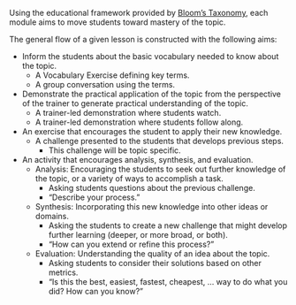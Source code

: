 Using the educational framework provided by [Bloom’s Taxonomy](https://en.wikipedia.org/wiki/Bloom%27s_taxonomy), each module aims to move students toward mastery of the topic.

The general flow of a given lesson is constructed with the following aims:

* Inform the students about the basic vocabulary needed to know about the topic.
  * A Vocabulary Exercise defining key terms.
  * A group conversation using the terms.
* Demonstrate the practical application of the topic from the perspective of the trainer to generate practical understanding of the topic.
  * A trainer-led demonstration where students watch.
  * A trainer-led demonstration where students follow along.
* An exercise that encourages the student to apply their new knowledge.
  * A challenge presented to the students that develops previous steps.
    * This challenge will be topic specific.
* An activity that encourages analysis, synthesis, and evaluation.
  * Analysis: Encouraging the students to seek out further knowledge of the topic, or a variety of ways to accomplish a task.
    * Asking students questions about the previous challenge.
    * “Describe your process.”
  * Synthesis: Incorporating this new knowledge into other ideas or domains.
    * Asking the students to create a new challenge that might develop further learning (deeper, or more broad, or both).
    * “How can you extend or refine this process?”
  * Evaluation: Understanding the quality of an idea about the topic.
    * Asking students to consider their solutions based on other metrics.
    * “Is this the best, easiest, fastest, cheapest, … way to do what you did? How can you know?”
